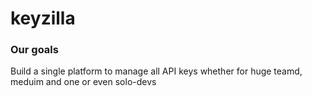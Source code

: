 # keyzilla

### Our goals

Build a single platform to manage all API keys whether for huge teamd, meduim and one or even solo-devs 
